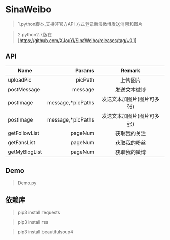 # SinaWeibo
>1.python脚本,支持非官方API 方式登录新浪微博发送消息和图片

>2.python2.7版在[https://github.com/XJouYi/SinaWeibo/releases/tag/v0.1]

## API
| Name|Params|Remark|
| --------   | -----:  | :----: |
| uploadPic  | picPath                |上传图片|
| postMessage| message                |发送文本微博|
| postImage  | message,*picPaths      |发送文本加图片(图片可多张)|
| postImage  | message,*picPaths      |发送文本加图片(图片可多张)|
| getFollowList  | pageNum      |获取我的关注|
| getFansList  | pageNum      |获取我的粉丝|
| getMyBlogList  | pageNum      |获取我的微博|

## Demo
>Demo.py

## 依赖库
>pip3 install requests

>pip3 install rsa

>pip3 install beautifulsoup4



